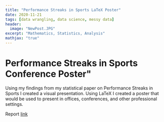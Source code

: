 ```yaml
---
title: "Performance Streaks in Sports LaTeX Poster"
date: 2020-11-21
tags: [data wrangling, data science, messy data]
header:
  image: "NewPost.JPG"
excerpt: "Mathematics, Statistics, Analysis"
mathjax: "true"
---
```


# Performance Streaks in Sports Conference Poster"

Using my findings from my statistical paper on Performance Streaks in Sports I created a visual presentation. Using LaTeX I created a poster that would be used to present in offices, conferences, and other professional settings.

Report [link](https://github.com/cbradway72/cbradway72.github.io/blob/master/Final%20Poster.pdf)

